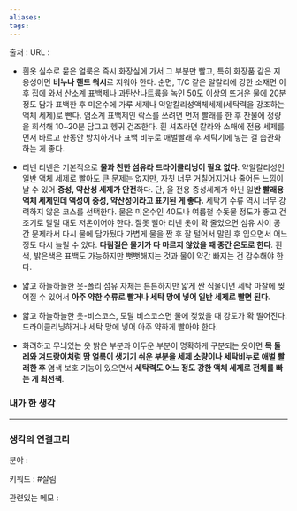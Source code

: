 ```yaml
---
aliases: 
tags:
---
```

출처 : 
URL : 

- 흰옷
실수로 묻은 얼룩은 즉시 화장실에 가서 그 부분만 빨고, 특히 화장품 같은 지용성이면 **비누나 핸드 워시**로 지워야 한다. 순면, T/C 같은 알칼리에 강한 소재면 이후 집에 와서 산소계 표백제나 과탄산나트륨을 녹인 50도 이상의 뜨거운 물에 20분 정도 담가 표백한 후 미온수에 가루 세제나 약알칼리성액체세제(세탁력을 강조하는 액체 세제)로 빤다. 염소계 표백제인 락스를 쓰려면 먼저 빨래를 한 후 찬물에 정량을 희석해 10~20분 담그고 헹궈 건조한다. 흰 셔츠라면 칼라와 소매에 전용 세제를 먼저 바르고 한동안 방치하거나 표백 비누로 애벌빨래 후 세탁기에 넣는 걸 습관화하는 게 좋다.

- 리넨
리넨은 기본적으로 **물과 친한 섬유라 드라이클리닝이 필요 없다**. 약알칼리성인 일반 액체 세제로 빨아도 큰 문제는 없지만, 자칫 너무 거칠어지거나 줄어든 느낌이 날 수 있어 **중성, 약산성 세제가 안전**하다. 단, 울 전용 중성세제가 아닌 일**반 빨래용 액체 세제인데 액성이 중성, 약산성이라고 표기된 게 좋다.** 세탁기 수류 역시 너무 강력하지 않은 코스를 선택한다. 물은 미온수인 40도나 여름철 수돗물 정도가 좋고 건조기로 말릴 때도 저온이어야 한다. 잘못 빨아 리넨 옷이 확 줄었으면 섬유 사이 공간 문제라서 다시 물에 담가뒀다 가볍게 물을 짠 후 잘 털어서 말린 후 입으면서 어느 정도 다시 늘릴 수 있다. **다림질은 물기가 다 마르지 않았을 때 중간 온도로 한다**. 흰색, 밝은색은 표백도 가능하지만 뻣뻣해지는 것과 물이 약간 빠지는 건 감수해야 한다.

- 얇고 하늘하늘한 옷-폴리
섬유 자체는 튼튼하지만 얇게 짠 직물이면 세탁 마찰에 찢어질 수 있어서 **아주 약한 수류로 빨거나 세탁 망에 넣어 일반 세제로 빨면 된다**.
- 얇고 하늘하늘한 옷-비스코스, 모달
비스코스면 물에 젖었을 때 강도가 확 떨어진다. 드라이클리닝하거나 세탁 망에 넣어 아주 약하게 빨아야 한다.

- 화려하고 무늬있는 옷
밝은 부분과 어두운 부분이 명확하게 구분되는 옷이면 **목 둘레와 겨드랑이처럼 땀 얼룩이 생기기 쉬운 부분을 세제 소량이나 세탁비누로 애벌 빨래한 후** 염색 보호 기능이 있으면서 **세탁력도 어느 정도 강한 액체 세제로 전체를 빠는 게 최선책**.

### 내가 한 생각

---
### 생각의 연결고리
분야 : 

키워드 : #살림


관련있는 메모 : 

